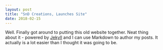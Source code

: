 ```yaml
---
layout: post
title: "SnD Creations, Launches Site"
date: 2018-02-15
---
```


Well. Finally got around to putting this old website together. 
Neat thing about it - powered by [Jekyll](http://jekyllrb.com) and I can use Markdown to author my posts. 
It actually is a lot easier than I thought it was going to be.
